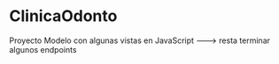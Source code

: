 # ClinicaOdonto
Proyecto Modelo con algunas vistas en JavaScript
---> resta terminar algunos endpoints
